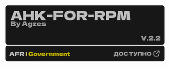 <img src="https://github.com/Agzes/AHK-FOR-RPM/blob/main/!ReadMe/Header.png" alt="image" width="1000">
<img src="https://github.com/Agzes/AHK-FOR-RPM/blob/main/!ReadMe/Government.png" alt="image" width="1000">
